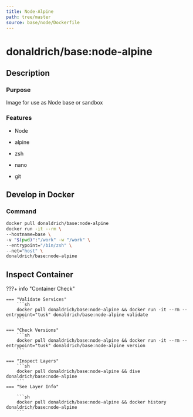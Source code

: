 ```yaml
---
title: Node-Alpine
path: tree/master
source: base/node/Dockerfile
---
```


# donaldrich/base:node-alpine

## Description

### Purpose

Image for use as Node base or sandbox

### Features

* Node

* alpine

* zsh

* nano

* git

## Develop in Docker

### Command

```sh
docker pull donaldrich/base:node-alpine
docker run -it --rm \
--hostname=base \
-v "$(pwd)":"/work" -w "/work" \
--entrypoint="/bin/zsh" \
--net="host" \
donaldrich/base:node-alpine
```

## Inspect Container

???+ info "Container Check"

    === "Validate Services"
        ```sh
        docker pull donaldrich/base:node-alpine && docker run -it --rm --entrypoint="tusk" donaldrich/base:node-alpine validate
        ```

    === "Check Versions"
        ```sh
        docker pull donaldrich/base:node-alpine && docker run -it --rm --entrypoint="tusk" donaldrich/base:node-alpine version
        ```

    === "Inspect Layers"
        ```sh
        docker pull donaldrich/base:node-alpine && dive donaldrich/base:node-alpine
        ```
    === "See Layer Info"

        ```sh
        docker pull donaldrich/base:node-alpine && docker history donaldrich/base:node-alpine
        ```
